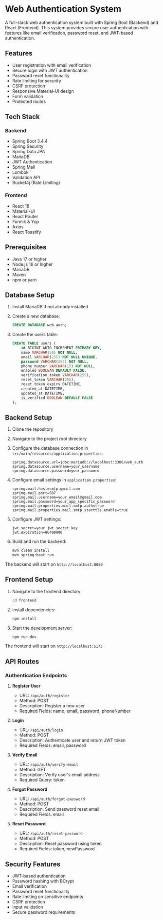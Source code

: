 # Web Authentication System

A full-stack web authentication system built with Spring Boot (Backend) and React (Frontend). This system provides secure user authentication with features like email verification, password reset, and JWT-based authentication.

## Features

- User registration with email verification
- Secure login with JWT authentication
- Password reset functionality
- Rate limiting for security
- CSRF protection
- Responsive Material-UI design
- Form validation
- Protected routes

## Tech Stack

### Backend

- Spring Boot 3.4.4
- Spring Security
- Spring Data JPA
- MariaDB
- JWT Authentication
- Spring Mail
- Lombok
- Validation API
- Bucket4j (Rate Limiting)

### Frontend

- React 18
- Material-UI
- React Router
- Formik & Yup
- Axios
- React Toastify

## Prerequisites

- Java 17 or higher
- Node.js 16 or higher
- MariaDB
- Maven
- npm or yarn

## Database Setup

1. Install MariaDB if not already installed
2. Create a new database:

   ```sql
   CREATE DATABASE web_auth;
   ```

3. Create the users table:
   ```sql
   CREATE TABLE users (
       id BIGINT AUTO_INCREMENT PRIMARY KEY,
       name VARCHAR(50) NOT NULL,
       email VARCHAR(255) NOT NULL UNIQUE,
       password VARCHAR(255) NOT NULL,
       phone_number VARCHAR(15) NOT NULL,
       enabled BOOLEAN DEFAULT FALSE,
       verification_token VARCHAR(255),
       reset_token VARCHAR(255),
       reset_token_expiry DATETIME,
       created_at DATETIME,
       updated_at DATETIME,
       is_verified BOOLEAN DEFAULT FALSE
   );
   ```

## Backend Setup

1. Clone the repository
2. Navigate to the project root directory
3. Configure the database connection in `src/main/resources/application.properties`:

   ```properties
   spring.datasource.url=jdbc:mariadb://localhost:3306/web_auth
   spring.datasource.username=your_username
   spring.datasource.password=your_password
   ```

4. Configure email settings in `application.properties`:

   ```properties
   spring.mail.host=smtp.gmail.com
   spring.mail.port=587
   spring.mail.username=your_email@gmail.com
   spring.mail.password=your_app_specific_password
   spring.mail.properties.mail.smtp.auth=true
   spring.mail.properties.mail.smtp.starttls.enable=true
   ```

5. Configure JWT settings:

   ```properties
   jwt.secret=your_jwt_secret_key
   jwt.expiration=86400000
   ```

6. Build and run the backend:
   ```bash
   mvn clean install
   mvn spring:boot run
   ```

The backend will start on `http://localhost:8080`

## Frontend Setup

1. Navigate to the frontend directory:

   ```bash
   cd frontend
   ```

2. Install dependencies:

   ```bash
   npm install
   ```

3. Start the development server:
   ```bash
   npm run dev
   ```

The frontend will start on `http://localhost:5173`

## API Routes

### Authentication Endpoints

1. **Register User**

   - URL: `/api/auth/register`
   - Method: POST
   - Description: Register a new user
   - Required Fields: name, email, password, phoneNumber

2. **Login**

   - URL: `/api/auth/login`
   - Method: POST
   - Description: Authenticate user and return JWT token
   - Required Fields: email, password

3. **Verify Email**

   - URL: `/api/auth/verify-email`
   - Method: GET
   - Description: Verify user's email address
   - Required Query: token

4. **Forgot Password**

   - URL: `/api/auth/forgot-password`
   - Method: POST
   - Description: Send password reset email
   - Required Fields: email

5. **Reset Password**
   - URL: `/api/auth/reset-password`
   - Method: POST
   - Description: Reset password using token
   - Required Fields: token, newPassword

## Security Features

- JWT-based authentication
- Password hashing with BCrypt
- Email verification
- Password reset functionality
- Rate limiting on sensitive endpoints
- CSRF protection
- Input validation
- Secure password requirements

